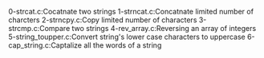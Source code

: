 0-strcat.c:Cocatnate two strings
1-strncat.c:Concatnate limited number of charcters
2-strncpy.c:Copy limited number of characters
3-strcmp.c:Compare two strings
4-rev_array.c:Reversing an array of integers
5-string_toupper.c:Convert string's lower case characters to uppercase
6-cap_string.c:Captalize all the words of a string
